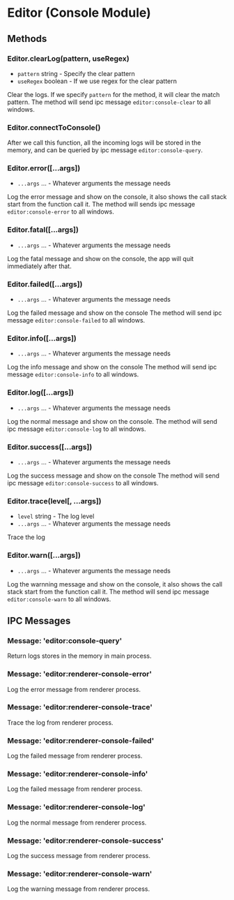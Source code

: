 # Editor (Console Module)

## Methods

### Editor.clearLog(pattern, useRegex)

 - `pattern` string - Specify the clear pattern
 - `useRegex` boolean - If we use regex for the clear pattern

Clear the logs. If we specify `pattern` for the method, it will clear the match pattern.
The method will send ipc message `editor:console-clear` to all windows.

### Editor.connectToConsole()

After we call this function, all the incoming logs will be stored in the memory, and can be queried by ipc message `editor:console-query`.

### Editor.error([...args])

 - `...args` ... - Whatever arguments the message needs

Log the error message and show on the console, it also shows the call stack start from the function call it.
The method will sends ipc message `editor:console-error` to all windows.

### Editor.fatal([...args])

 - `...args` ... - Whatever arguments the message needs

Log the fatal message and show on the console, the app will quit immediately after that.

### Editor.failed([...args])

 - `...args` ... - Whatever arguments the message needs

Log the failed message and show on the console
The method will send ipc message `editor:console-failed` to all windows.

### Editor.info([...args])

 - `...args` ... - Whatever arguments the message needs

Log the info message and show on the console
The method will send ipc message `editor:console-info` to all windows.

### Editor.log([...args])

 - `...args` ... - Whatever arguments the message needs

Log the normal message and show on the console.
The method will send ipc message `editor:console-log` to all windows.

### Editor.success([...args])

 - `...args` ... - Whatever arguments the message needs

Log the success message and show on the console
The method will send ipc message `editor:console-success` to all windows.

### Editor.trace(level[, ...args])

 - `level` string - The log level
 - `...args` ... - Whatever arguments the message needs

Trace the log

### Editor.warn([...args])

 - `...args` ... - Whatever arguments the message needs

Log the warnning message and show on the console, it also shows the call stack start from the function call it.
The method will send ipc message `editor:console-warn` to all windows.

## IPC Messages

### Message: 'editor:console-query'

Return logs stores in the memory in main process.

### Message: 'editor:renderer-console-error'

Log the error message from renderer process.

### Message: 'editor:renderer-console-trace'

Trace the log from renderer process.

### Message: 'editor:renderer-console-failed'

Log the failed message from renderer process.

### Message: 'editor:renderer-console-info'

Log the failed message from renderer process.

### Message: 'editor:renderer-console-log'

Log the normal message from renderer process.

### Message: 'editor:renderer-console-success'

Log the success message from renderer process.

### Message: 'editor:renderer-console-warn'

Log the warning message from renderer process.
